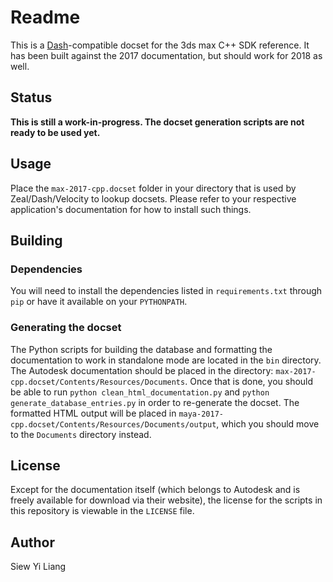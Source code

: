# Readme

This is a [Dash](http://kapeli.com/dash)-compatible docset for the 3ds max C++ SDK reference. It has been
built against the 2017 documentation, but should work for 2018 as well. 

## Status

**This is still a work-in-progress. The docset generation scripts are not ready to be used yet.**

## Usage

Place the ``max-2017-cpp.docset`` folder in your directory that is 
used by Zeal/Dash/Velocity to lookup docsets. Please refer to your respective
application's documentation for how to install such things.


## Building

### Dependencies

You will need to install the dependencies listed in ``requirements.txt``
through ``pip`` or have it available on your ``PYTHONPATH``.

### Generating the docset

The Python scripts for building the database and formatting the documentation
to work in standalone mode are located in the ``bin`` directory. The Autodesk
documentation should be placed in the directory:
``max-2017-cpp.docset/Contents/Resources/Documents``.  Once that is
done, you should be able to run ``python clean_html_documentation.py`` and 
``python generate_database_entries.py`` in order to re-generate the docset. The
formatted HTML output will be placed in
``maya-2017-cpp.docset/Contents/Resources/Documents/output``, which
you should move to the ``Documents`` directory instead.


## License

Except for the documentation itself (which belongs to Autodesk and is freely
available for download via their website), the license for the scripts in this
repository is viewable in the ``LICENSE`` file.


## Author

Siew Yi Liang
